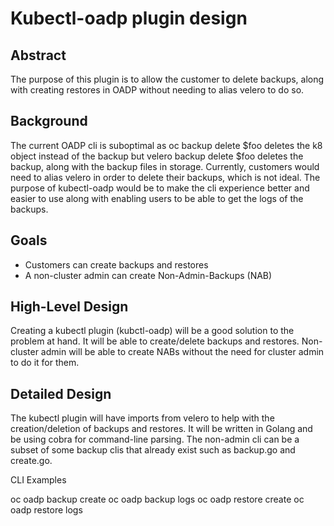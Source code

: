 # Kubectl-oadp plugin design

## Abstract
The purpose of this plugin is to allow the customer to delete backups, along with creating restores in OADP without needing to alias velero to do so.

## Background
The current OADP cli is suboptimal as oc backup delete $foo deletes the k8 object instead of the backup but velero backup delete $foo deletes the backup, along with the backup files in storage. Currently, customers would need to alias velero in order to delete their backups, which is not ideal. The purpose of kubectl-oadp would be to make the cli experience better and easier to use along with enabling users to be able to get the logs of the backups. 


## Goals
- Customers can create backups and restores
- A non-cluster admin can create Non-Admin-Backups (NAB)

## High-Level Design
Creating a kubectl plugin (kubctl-oadp) will be a good solution to the problem at hand. It will be able to create/delete backups and restores. Non-cluster admin will be able to create NABs without the need for cluster admin to do it for them. 


## Detailed Design
The kubectl plugin will have imports from velero to help with the creation/deletion of backups and restores. It will be written in Golang and be using cobra for command-line parsing. The non-admin cli can be a subset of some backup clis that already exist such as backup.go and create.go. 

CLI Examples

oc oadp backup create 
oc oadp backup logs
oc oadp restore create
oc oadp restore logs 
